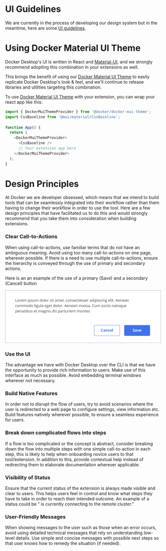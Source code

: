 #  UI Guidelines

We are currently in the process of developing our design system but in the meantime, here are some [UI guidelines](https://www.figma.com/file/U7pLWfEf6IQKUHLhdateBI/Docker-Design-Guidelines?node-id=1%3A28771). 

# Using Docker Material UI Theme

Docker Desktop's UI is written in React and [Material-UI](https://mui.com/), and we strongly recommend adopting this combination in your extensions as well. 

This brings the benefit of using our [Docker Material UI Theme](https://www.npmjs.com/package/@docker/docker-mui-theme) to easily replicate Docker Desktop's look & feel, and we'll continue to release libraries and utilities targeting this combination.

To use [Docker Material UI Theme](https://www.npmjs.com/package/@docker/docker-mui-theme) with your extension, you can wrap your react app like this: 

```typescript
import { DockerMuiThemeProvider } from '@docker/docker-mui-theme';
import CssBaseline from '@mui/material/CssBaseline';

function App() {
  return (
    <DockerMuiThemeProvider>
      <CssBaseline />
      // Your extension app here
    </DockerMuiThemeProvider>
  );
}
```

# Design Principles
At Docker we are developer obsessed, which means that we intend to build tools that can be seamlessly integrated into their workflow rather than them having to change their workflow in order to use the tool. Here are a few design principles that have facilitated us to do this and would strongly recommend that you take them into consideration when building extensions.

### Clear Call-to-Actions
When using call-to-actions, use familiar terms that do not have an ambiguous meaning.  Avoid using too many call-to-actions on one page, wherever possible. If there is a need to use multiple call-to-actions, ensure the hierarchy is conveyed through the use of primary and secondary actions.

Here is an an example of the use of a primary (Save) and a secondary (Cancel) button

![UI Extension](images/cta-example.png)


### Use the UI
The advantage we have with Docker Desktop over the CLI is that we have the opportunity to provide rich information to users. Make use of this interface as much as possible. Avoid embedding terminal windows wherever not necessary.

### Build Native Features

In order not to disrupt the flow of users, try to avoid scenarios where the user is redirected to a web page to configure settings, view information etc.  Build features natively wherever possible, to ensure a seamless experience for users.

### Break down complicated flows into steps

If a flow is too complicated or the concept is abstract, consider breaking down the flow into multiple steps with one simple call-to-action in each step, this is likely to help when onboarding novice users to that tool/extension.  In addition to this, provide contextual help instead of redirecting them to elaborate documentation wherever applicable. 

### Visibility of Status

Ensure that the current status of the extension is always made visible and clear to users. This helps users feel in control and know what steps they have to take in order to reach their intended outcome.  An example of a status could be “ <extension name> is currently connecting to the remote cluster.”

### User-Friendly  Messages

When showing messages to the user such as those when an error occurs, avoid using detailed technical messages that rely on understanding low-level details. Use simple and concise messages with possible next steps so that user knows how to remedy the situation (if needed).




